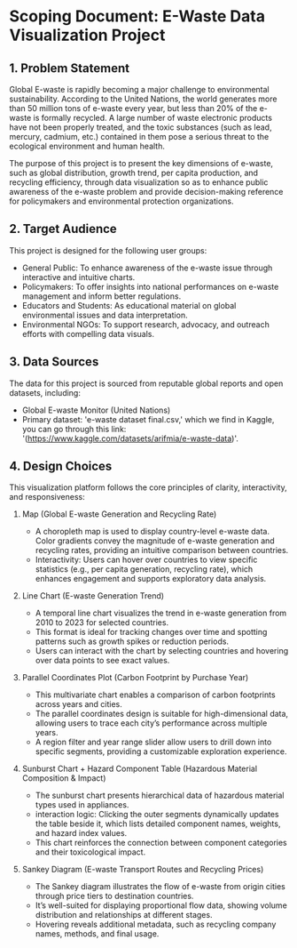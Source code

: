 # Scoping Document: E-Waste Data Visualization Project
## 1. Problem Statement
Global E-waste is rapidly becoming a major challenge to environmental sustainability. According to the United Nations, the world generates more than 50 million tons of e-waste every year, but less than 20% of the e-waste is formally recycled. A large number of waste electronic products have not been properly treated, and the toxic substances (such as lead, mercury, cadmium, etc.) contained in them pose a serious threat to the ecological environment and human health.

The purpose of this project is to present the key dimensions of e-waste, such as global distribution, growth trend, per capita production, and recycling efficiency, through data visualization so as to enhance public awareness of the e-waste problem and provide decision-making reference for policymakers and environmental protection organizations.

## 2. Target Audience
This project is designed for the following user groups:
- General Public: To enhance awareness of the e-waste issue through interactive and intuitive charts.
- Policymakers: To offer insights into national performances on e-waste management and inform better regulations.
- Educators and Students: As educational material on global environmental issues and data interpretation.
- Environmental NGOs: To support research, advocacy, and outreach efforts with compelling data visuals.

## 3. Data Sources
The data for this project is sourced from reputable global reports and open datasets, including:
- Global E-waste Monitor (United Nations)
- Primary dataset: 'e-waste dataset final.csv,' which we find in Kaggle, you can go through this link: '(https://www.kaggle.com/datasets/arifmia/e-waste-data)'.

## 4. Design Choices
This visualization platform follows the core principles of clarity, interactivity, and responsiveness:

1. Map (Global E-waste Generation and Recycling Rate)
   - A choropleth map is used to display country-level e-waste data. Color gradients convey the magnitude of e-waste generation and recycling rates, providing an intuitive comparison between countries.
   - Interactivity: Users can hover over countries to view specific statistics (e.g., per capita generation, recycling rate), which enhances engagement and supports exploratory data analysis.

2. Line Chart (E-waste Generation Trend)
   - A temporal line chart visualizes the trend in e-waste generation from 2010 to 2023 for selected countries.
   - This format is ideal for tracking changes over time and spotting patterns such as growth spikes or reduction periods.
   - Users can interact with the chart by selecting countries and hovering over data points to see exact values.

3. Parallel Coordinates Plot (Carbon Footprint by Purchase Year)
   - This multivariate chart enables a comparison of carbon footprints across years and cities.
   - The parallel coordinates design is suitable for high-dimensional data, allowing users to trace each city’s performance across multiple years.
   - A region filter and year range slider allow users to drill down into specific segments, providing a customizable exploration experience.

4. Sunburst Chart + Hazard Component Table (Hazardous Material Composition & Impact)
   - The sunburst chart presents hierarchical data of hazardous material types used in appliances.
   - interaction logic: Clicking the outer segments dynamically updates the table beside it, which lists detailed component names, weights, and hazard index values.
   - This chart reinforces the connection between component categories and their toxicological impact.

5. Sankey Diagram (E-waste Transport Routes and Recycling Prices)
   - The Sankey diagram illustrates the flow of e-waste from origin cities through price tiers to destination countries.
   - It’s well-suited for displaying proportional flow data, showing volume distribution and relationships at different stages.
   - Hovering reveals additional metadata, such as recycling company names, methods, and final usage.
